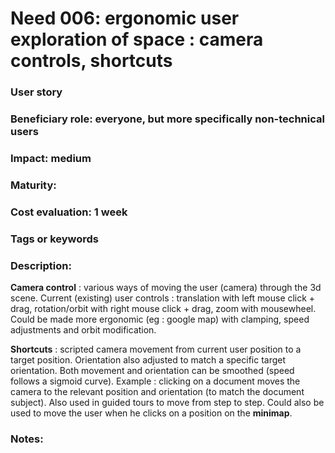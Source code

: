 # Need 006: ergonomic user exploration of space  : camera controls, shortcuts

### User story

### Beneficiary role: everyone, but more specifically non-technical users

### Impact: medium

### Maturity:

### Cost evaluation: 1 week

### Tags or keywords

### Description:

**Camera control** : various ways of moving the user (camera) through the 3d scene. Current (existing) user controls : translation with left mouse click + drag, rotation/orbit with right mouse click + drag, zoom with mousewheel. Could be made more ergonomic (eg : google map) with clamping, speed adjustments and orbit modification.

**Shortcuts** : scripted camera movement from current user position to a target position. Orientation also adjusted to match a specific target orientation. Both movement and orientation can be smoothed (speed follows a sigmoid curve). Example : clicking on a document moves the camera to the relevant position and orientation (to match the document subject). Also used in guided tours to move from step to step. Could also be used to move the user when he clicks on a position on the **minimap**.

### Notes:

